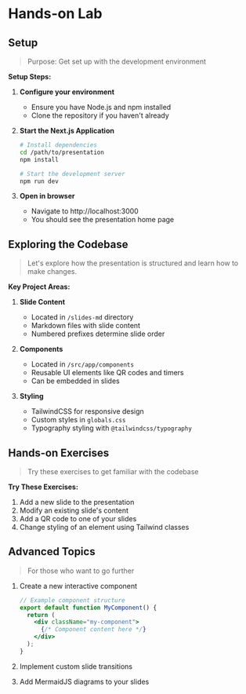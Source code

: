# Hands-on Lab
<!-- section-time: 30m -->

## Setup

> Purpose: Get set up with the development environment

**Setup Steps:**

1. **Configure your environment**
   - Ensure you have Node.js and npm installed
   - Clone the repository if you haven't already

2. **Start the Next.js Application**
   ```bash
   # Install dependencies
   cd /path/to/presentation
   npm install
   
   # Start the development server
   npm run dev
   ```

3. **Open in browser**
   - Navigate to http://localhost:3000
   - You should see the presentation home page

## Exploring the Codebase

> Let's explore how the presentation is structured and learn how to make changes.

**Key Project Areas:**

1. **Slide Content**
   - Located in `/slides-md` directory
   - Markdown files with slide content
   - Numbered prefixes determine slide order

2. **Components**
   - Located in `/src/app/components`
   - Reusable UI elements like QR codes and timers
   - Can be embedded in slides

3. **Styling**
   - TailwindCSS for responsive design
   - Custom styles in `globals.css`
   - Typography styling with `@tailwindcss/typography`

## Hands-on Exercises

> Try these exercises to get familiar with the codebase

**Try These Exercises:**

1. Add a new slide to the presentation
2. Modify an existing slide's content
3. Add a QR code to one of your slides
4. Change styling of an element using Tailwind classes

## Advanced Topics

> For those who want to go further

1. Create a new interactive component
   ```jsx
   // Example component structure
   export default function MyComponent() {
     return (
       <div className="my-component">
         {/* Component content here */}
       </div>
     );
   }
   ```

2. Implement custom slide transitions
3. Add MermaidJS diagrams to your slides